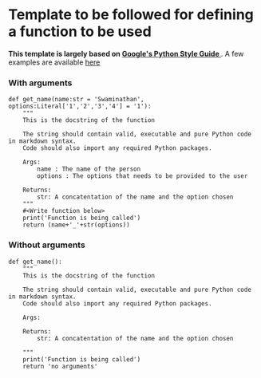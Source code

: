 # Template to be followed for defining a function to be used
**This template is largely based on [Google's Python Style Guide
](https://google.github.io/styleguide/pyguide.html#383-functions-and-methods)** . A few examples are available [here](https://sphinxcontrib-napoleon.readthedocs.io/en/latest/example_google.html)

### With arguments
```
def get_name(name:str = 'Swaminathan', options:Literal['1','2','3','4'] = '1'):
	"""
	This is the docstring of the function

	The string should contain valid, executable and pure Python code in markdown syntax.
	Code should also import any required Python packages.

	Args:
		name : The name of the person 
		options : The options that needs to be provided to the user

	Returns:
		str: A concatentation of the name and the option chosen
	"""
	#<Write function below>
	print('Function is being called')
	return (name+'_'+str(options))
```

### Without arguments
```
def get_name():
	"""
	This is the docstring of the function

	The string should contain valid, executable and pure Python code in markdown syntax.
	Code should also import any required Python packages.

	Args:

	Returns:
		str: A concatentation of the name and the option chosen

	"""
	print('Function is being called')
	return 'no arguments'
```
